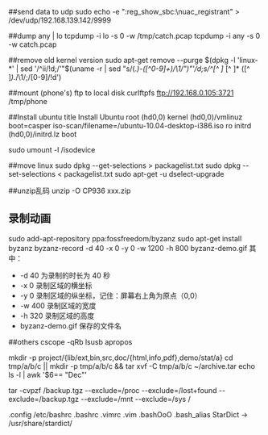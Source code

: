 
##send data to udp
sudo echo -e ":reg_show_sbc:\nuac_registrant" > /dev/udp/192.168.139.142/9999

##dump any | lo
tcpdump   -i  lo  -s  0  -w /tmp/catch.pcap
tcpdump    -i  any  -s  0  -w  catch.pcap

##remove old kernel version
sudo apt-get remove --purge $(dpkg -l 'linux-*' | sed '/^ii/!d;/'"$(uname -r | sed "s/\(.*\)-\([^0-9]\+\)/\1/")"'/d;s/^[^ ]* [^ ]* \([^ ]*\).*/\1/;/[0-9]/!d')

##mount (phone's) ftp to local disk
curlftpfs ftp://192.168.0.105:3721 /tmp/phone

##Install ubuntu
title Install Ubuntu
root (hd0,0)
kernel (hd0,0)/vmlinuz boot=casper iso-scan/filename=/ubuntu-10.04-desktop-i386.iso ro 
initrd (hd0,0)/initrd.lz
boot

sudo umount -l /isodevice

##move linux 
sudo dpkg --get-selections > packagelist.txt
sudo dpkg --set-selections < packagelist.txt
sudo apt-get -u dselect-upgrade


##unzip乱码
unzip -O CP936 xxx.zip
## 录制动画
sudo add-apt-repository ppa:fossfreedom/byzanz
sudo apt-get install byzanz
byzanz-record -d 40 -x 0 -y 0 -w 1200 -h 800 byzanz-demo.gif
其中：

* -d 40 为录制的时长为 40 秒
* -x 0 录制区域的横坐标
* -y 0 录制区域的纵坐标，记住：屏幕右上角为原点（0,0）
* -w 400 录制区域的宽度
* -h 320 录制区域的高度
* byzanz-demo.gif 保存的文件名


##others
cscope -qRb
lsusb
apropos

mkdir -p project/{lib/ext,bin,src,doc/{html,info,pdf},demo/stat/a}
cd tmp/a/b/c || mkdir -p tmp/a/b/c && tar xvf -C tmp/a/b/c ~/archive.tar
echo ls -l | awk '$6== "Dec"'

tar -cvpzf /backup.tgz --exclude=/proc --exclude=/lost+found --exclude=/backup.tgz --exclude=/mnt --exclude=/sys /

.config /etc/bashrc
.bashrc .vimrc .vim
.bashOoO .bash_alias
StarDict -> /usr/share/stardict/
